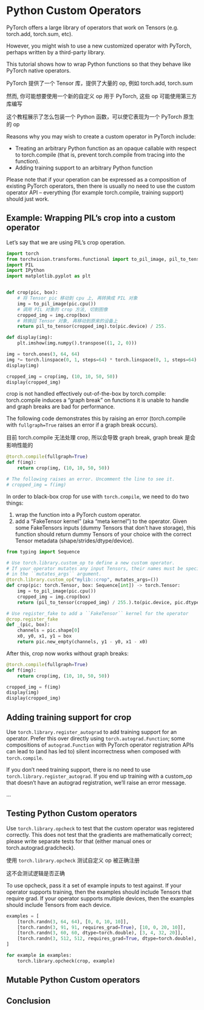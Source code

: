 # Python Custom Operators

PyTorch offers a large library of operators that work on Tensors (e.g. torch.add, torch.sum, etc).

However, you might wish to use a new customized operator with PyTorch, perhaps written by a third-party library.

This tutorial shows how to wrap Python functions so that they behave like PyTorch native operators.

PyTorch 提供了一个 Tensor 库，提供了大量的 op, 例如 torch.add, torch.sum

然而, 你可能想要使用一个新的自定义 op 用于 PyTorch, 这些 op 可能使用第三方库编写

这个教程展示了怎么包装一个 Python 函数，可以使它表现为一个 PyTorch 原生的 op

Reasons why you may wish to create a custom operator in PyTorch include:
- Treating an arbitrary Python function as an opaque callable with respect to torch.compile (that is, prevent torch.compile from tracing into the function).
- Adding training support to an arbitrary Python function

Please note that if your operation can be expressed as a composition of existing PyTorch operators, then there is usually no need to use the custom operator API – everything (for example torch.compile, training support) should just work.

## Example: Wrapping PIL’s crop into a custom operator

Let’s say that we are using PIL’s crop operation.

```py
import torch
from torchvision.transforms.functional import to_pil_image, pil_to_tensor
import PIL
import IPython
import matplotlib.pyplot as plt


def crop(pic, box):
    # 将 Tensor pic 移动到 cpu 上, 再转换成 PIL 对象
    img = to_pil_image(pic.cpu())
    # 调用 PIL 对象的 crop 方法, 切割图像
    cropped_img = img.crop(box)
    # 转换回 Tensor 对象, 再移动到原来的设备上
    return pil_to_tensor(cropped_img).to(pic.device) / 255.

def display(img):
    plt.imshow(img.numpy().transpose((1, 2, 0)))

img = torch.ones(3, 64, 64)
img *= torch.linspace(0, 1, steps=64) * torch.linspace(0, 1, steps=64).unsqueeze(-1)
display(img)
```

```py
cropped_img = crop(img, (10, 10, 50, 50))
display(cropped_img)
```

crop is not handled effectively out-of-the-box by torch.compile: torch.compile induces a “graph break” on functions it is unable to handle and graph breaks are bad for performance.

The following code demonstrates this by raising an error (torch.compile with `fullgraph=True` raises an error if a graph break occurs).

目前 torch.compile 无法处理 crop, 所以会导致 graph break, graph break 是会影响性能的

```py
@torch.compile(fullgraph=True)
def f(img):
    return crop(img, (10, 10, 50, 50))

# The following raises an error. Uncomment the line to see it.
# cropped_img = f(img)
```

In order to black-box crop for use with `torch.compile`, we need to do two things:
1. wrap the function into a PyTorch custom operator.
2. add a “FakeTensor kernel” (aka “meta kernel”) to the operator. Given some FakeTensors inputs (dummy Tensors that don’t have storage), this function should return dummy Tensors of your choice with the correct Tensor metadata (shape/strides/dtype/device).

```py
from typing import Sequence

# Use torch.library.custom_op to define a new custom operator.
# If your operator mutates any input Tensors, their names must be specified
# in the ``mutates_args`` argument.
@torch.library.custom_op("mylib::crop", mutates_args=())
def crop(pic: torch.Tensor, box: Sequence[int]) -> torch.Tensor:
    img = to_pil_image(pic.cpu())
    cropped_img = img.crop(box)
    return (pil_to_tensor(cropped_img) / 255.).to(pic.device, pic.dtype)

# Use register_fake to add a ``FakeTensor`` kernel for the operator
@crop.register_fake
def _(pic, box):
    channels = pic.shape[0]
    x0, y0, x1, y1 = box
    return pic.new_empty(channels, y1 - y0, x1 - x0)
```

After this, crop now works without graph breaks:


```py
@torch.compile(fullgraph=True)
def f(img):
    return crop(img, (10, 10, 50, 50))

cropped_img = f(img)
display(img)
display(cropped_img)
```


## Adding training support for crop

Use `torch.library.register_autograd` to add training support for an operator. Prefer this over directly using `torch.autograd.Function`; some compositions of `autograd.Function` with PyTorch operator registration APIs can lead to (and has led to) silent incorrectness when composed with `torch.compile`.

If you don’t need training support, there is no need to use `torch.library.register_autograd`. If you end up training with a custom_op that doesn’t have an autograd registration, we’ll raise an error message.


...


## Testing Python Custom operators

Use `torch.library.opcheck` to test that the custom operator was registered correctly. This does not test that the gradients are mathematically correct; please write separate tests for that (either manual ones or torch.autograd.gradcheck).

使用 `torch.library.opcheck` 测试自定义 op 被正确注册

这不会测试逻辑是否正确

To use opcheck, pass it a set of example inputs to test against. If your operator supports training, then the examples should include Tensors that require grad. If your operator supports multiple devices, then the examples should include Tensors from each device.

```py
examples = [
    [torch.randn(3, 64, 64), [0, 0, 10, 10]],
    [torch.randn(3, 91, 91, requires_grad=True), [10, 0, 20, 10]],
    [torch.randn(3, 60, 60, dtype=torch.double), [3, 4, 32, 20]],
    [torch.randn(3, 512, 512, requires_grad=True, dtype=torch.double), [3, 4, 32, 45]],
]

for example in examples:
    torch.library.opcheck(crop, example)
```


## Mutable Python Custom operators



## Conclusion